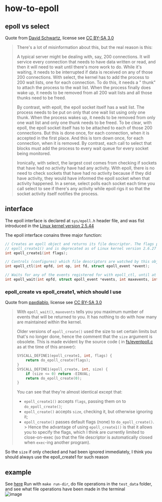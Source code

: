 # how-to-epoll

## epoll vs select

Quote from [David Schwartz](https://stackoverflow.com/a/17355702), license
see [CC BY-SA 3.0](https://creativecommons.org/licenses/by-sa/3.0/)
> There's a lot of misinformation about this, but the real reason is this:
>
> A typical server might be dealing with, say, 200 connections. It will service every connection that needs to have data
> written or read, and then it will need to wait until there's more work to do. While it's waiting, it needs to be
> interrupted if data is received on any of those 200 connections.
> With select, the kernel has to add the process to 200 wait lists, one for each connection. To do this, it needs a "
> thunk" to attach the process to the wait list. When the process finally does wake up, it needs to be removed from all
> 200 wait lists and all those thunks need to be freed.
>
> By contrast, with epoll, the epoll socket itself has a wait list. The process needs to be put on only that one wait
> list using only one thunk. When the process wakes up, it needs to be removed from only one wait list and only one
> thunk
> needs to be freed.
> To be clear, with epoll, the epoll socket itself has to be attached to each of those 200 connections. But this is done
> once, for each connection, when it is accepted in the first place. And this is torn down once, for each connection,
> when
> it is removed. By contrast, each call to select that blocks must add the process to every wait queue for every socket
> being monitored.
>
> Ironically, with select, the largest cost comes from checking if sockets that have had no activity have had any
> activity. With epoll, there is no need to check sockets that have had no activity because if they did have activity,
> they would have informed the epoll socket when that activity happened. In a sense, select polls each socket each time
> you call select to see if there's any activity while epoll rigs it so that the socket activity itself notifies the
> process.

## interface

The epoll interface is declared at `sys/epoll.h` header file, and was fist introduced in
the [Linux kernel version 2.5.44](https://en.wikipedia.org/wiki/Epoll#:~:text=first%20introduced%20in%20version%202.5.44%20of%20the%20Linux%20kernel.%5B1%5D)

The epoll interface conains three major function:

```c
// Creates an epoll object and returns its file descriptor. The flags parameter allows epoll behavior to be modified. It has only one valid value, EPOLL_CLOEXEC. epoll_create() is an older variant of 
// epoll_create1() and is deprecated as of Linux kernel version 2.6.27 and glibc version 2.9.[4]
int epoll_create1(int flags);

// Controls (configures) which file descriptors are watched by this object, and for which events. op can be ADD, MODIFY or DELETE.
int epoll_ctl(int epfd, int op, int fd, struct epoll_event *event);

// Waits for any of the events registered for with epoll_ctl, until at least one occurs or the timeout elapses. Returns the occurred events in events, up to maxevents at once.
int epoll_wait(int epfd, struct epoll_event *events, int maxevents, int timeout);
```

### epoll_create vs epoll_create1, which should I use

Quote from [paxdiablo](https://stackoverflow.com/a/10011348), license
see [CC BY-SA 3.0](https://creativecommons.org/licenses/by-sa/3.0/)
> With `epoll_wait()`, `maxevents` tells you you maximum number of events that will be returned to you. It has nothing
> to do with how many are maintained within the kernel.
>
> Older versions of `epoll_create()` used the size to set certain limits but that's no longer done, hence the comment
> that the `size` argument is obsolete. This is made evident by the source code (
> in [fs/eventpoll.c](https://github.com/torvalds/linux/blob/master/fs/eventpoll.c#L2093) as at the time of this
> answer):
> ```c
> SYSCALL_DEFINE1(epoll_create1, int, flags) {
>     return do_epoll_create(flags);
> }
> SYSCALL_DEFINE1(epoll_create, int, size) {
>     if (size <= 0) return -EINVAL;
>     return do_epoll_create(0);
> }
> ```
> You can see that they're almost identical except that:
> - `epoll_create1()` accepts `flags`, passing them on to `do_epoll_create()`;
> - `epoll_create()` accepts `size`, checking it, but otherwise ignoring it;
> - `epoll_create()` passes default flags (none) to `do_epoll_create()`.
    > Hence the advantage of using `epoll_create1()` is that it allows you to specify the flags, which I think are
    currently limited to close-on-exec (so that the file descriptor is automatically closed when `exec`-ing another
    program).

So the `size` if only checked and had been ignored immediately, I think you should always use the epoll_create1 for such
reason

## example

See [here](./main.c)
Run with `make run-dir`, do file operations in the `test_data` folder, and see what file operations have been made in the terminal <br/>
![image](https://github.com/CGQAQ/how-to-epoll/assets/15936231/62e0da0c-74a2-4801-842b-48f8d6788ef0)

